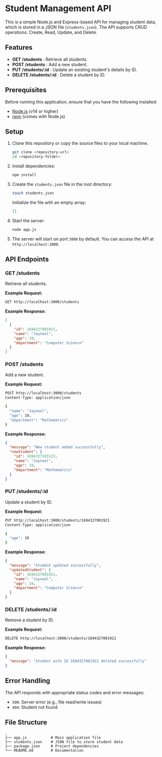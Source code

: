 # Student Management API

This is a simple Node.js and Express-based API for managing student data, which is stored in a JSON file (`students.json`). The API supports CRUD operations: Create, Read, Update, and Delete.

## Features

* **GET /students** : Retrieve all students.
* **POST /students** : Add a new student.
* **PUT /students/:id** : Update an existing student's details by ID.
* **DELETE /students/:id** : Delete a student by ID.

## Prerequisites

Before running this application, ensure that you have the following installed:

* [Node.js](https://nodejs.org/) (v14 or higher)
* [npm](https://www.npmjs.com/) (comes with Node.js)

## Setup

1. Clone this repository or copy the source files to your local machine.

   ```bash
   git clone <repository-url>
   cd <repository-folder>
   ```
2. Install dependencies:

   ```bash
   npm install
   ```
3. Create the `students.json` file in the root directory:

   ```bash
   touch students.json
   ```

   Initialize the file with an empty array:

   ```json
   []
   ```
4. Start the server:

   ```bash
   node app.js
   ```
5. The server will start on port `3000` by default. You can access the API at `http://localhost:3000`.

## API Endpoints

### GET /students

Retrieve all students.

**Example Request:**

```bash
GET http://localhost:3000/students
```

**Example Response:**

```json
[
  {
    "id": 1694327001921,
    "name": "Jayneel",
    "age": 19,
    "department": "Computer Science"
  }
]
```

### POST /students

Add a new student.

**Example Request:**

```bash
POST http://localhost:3000/students
Content-Type: application/json

{
  "name": "Jayneel",
  "age": 19,
  "department": "Mathematics"
}
```

**Example Response:**

```json
{
  "message": "New student added successfully",
  "newStudent": {
    "id": 1694327103123,
    "name": "Jayneel",
    "age": 19,
    "department": "Mathematics"
  }
}
```

### PUT /students/:id

Update a student by ID.

**Example Request:**

```bash
PUT http://localhost:3000/students/1694327001921
Content-Type: application/json

{
  "age": 19
}
```

**Example Response:**

```json
{
  "message": "Student updated successfully",
  "updatedStudent": {
    "id": 1694327001921,
    "name": "Jayneel",
    "age": 19,
    "department": "Computer Science"
  }
}
```

### DELETE /students/:id

Remove a student by ID.

**Example Request:**

```bash
DELETE http://localhost:3000/students/1694327001921
```

**Example Response:**

```json
{
  "message": "Student with ID 1694327001921 deleted successfully"
}
```

## Error Handling

The API responds with appropriate status codes and error messages:

* `500`: Server error (e.g., file read/write issues)
* `404`: Student not found

## File Structure

```
.
├── app.js           # Main application file
├── students.json    # JSON file to store student data
├── package.json     # Project dependencies
└── README.md        # Documentation
```
